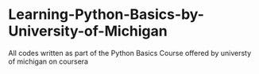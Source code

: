 # Learning-Python-Basics-by-University-of-Michigan
All codes written as part of the Python Basics Course offered by universty of michigan on coursera
